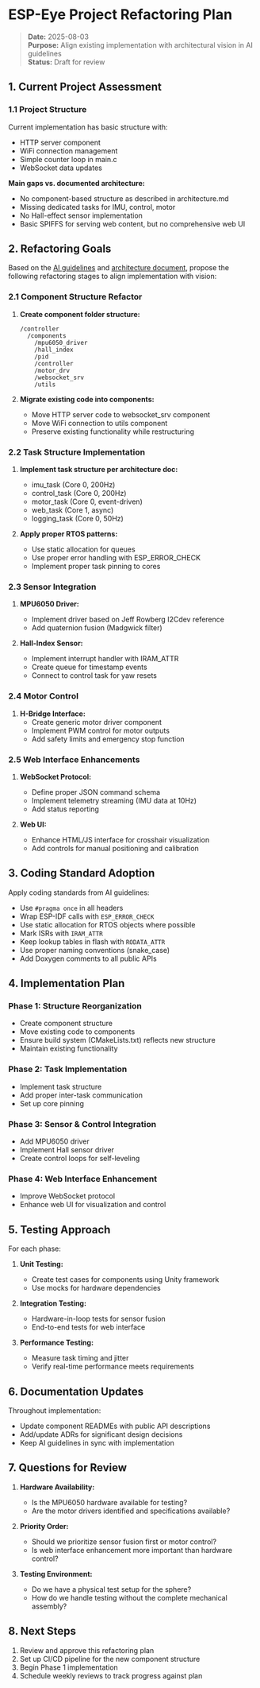 # ESP-Eye Project Refactoring Plan

> **Date:** 2025-08-03  
> **Purpose:** Align existing implementation with architectural vision in AI guidelines  
> **Status:** Draft for review

## 1. Current Project Assessment

### 1.1 Project Structure

Current implementation has basic structure with:
- HTTP server component
- WiFi connection management
- Simple counter loop in main.c
- WebSocket data updates

**Main gaps vs. documented architecture:**
- No component-based structure as described in architecture.md
- Missing dedicated tasks for IMU, control, motor
- No Hall-effect sensor implementation
- Basic SPIFFS for serving web content, but no comprehensive web UI

## 2. Refactoring Goals

Based on the [AI guidelines](/docs/rules/ai_guidelines.md) and [architecture document](/docs/controller/architecture.md), propose the following refactoring stages to align implementation with vision:

### 2.1 Component Structure Refactor

1. **Create component folder structure:**
   ```
   /controller
     /components
       /mpu6050_driver
       /hall_index
       /pid
       /controller
       /motor_drv
       /websocket_srv
       /utils
   ```

2. **Migrate existing code into components:**
   - Move HTTP server code to websocket_srv component
   - Move WiFi connection to utils component
   - Preserve existing functionality while restructuring

### 2.2 Task Structure Implementation

1. **Implement task structure per architecture doc:**
   - imu_task (Core 0, 200Hz)
   - control_task (Core 0, 200Hz)
   - motor_task (Core 0, event-driven)
   - web_task (Core 1, async)
   - logging_task (Core 0, 50Hz)

2. **Apply proper RTOS patterns:**
   - Use static allocation for queues
   - Use proper error handling with ESP_ERROR_CHECK
   - Implement proper task pinning to cores

### 2.3 Sensor Integration

1. **MPU6050 Driver:**
   - Implement driver based on Jeff Rowberg I2Cdev reference
   - Add quaternion fusion (Madgwick filter)

2. **Hall-Index Sensor:**
   - Implement interrupt handler with IRAM_ATTR
   - Create queue for timestamp events
   - Connect to control task for yaw resets

### 2.4 Motor Control

1. **H-Bridge Interface:**
   - Create generic motor driver component 
   - Implement PWM control for motor outputs
   - Add safety limits and emergency stop function

### 2.5 Web Interface Enhancements

1. **WebSocket Protocol:**
   - Define proper JSON command schema
   - Implement telemetry streaming (IMU data at 10Hz)
   - Add status reporting

2. **Web UI:**
   - Enhance HTML/JS interface for crosshair visualization
   - Add controls for manual positioning and calibration

## 3. Coding Standard Adoption

Apply coding standards from AI guidelines:
- Use `#pragma once` in all headers
- Wrap ESP-IDF calls with `ESP_ERROR_CHECK`
- Use static allocation for RTOS objects where possible
- Mark ISRs with `IRAM_ATTR`
- Keep lookup tables in flash with `RODATA_ATTR`
- Use proper naming conventions (snake_case)
- Add Doxygen comments to all public APIs

## 4. Implementation Plan

### Phase 1: Structure Reorganization
- Create component structure
- Move existing code to components
- Ensure build system (CMakeLists.txt) reflects new structure
- Maintain existing functionality

### Phase 2: Task Implementation
- Implement task structure
- Add proper inter-task communication 
- Set up core pinning

### Phase 3: Sensor & Control Integration
- Add MPU6050 driver
- Implement Hall sensor driver
- Create control loops for self-leveling

### Phase 4: Web Interface Enhancement
- Improve WebSocket protocol
- Enhance web UI for visualization and control

## 5. Testing Approach

For each phase:
1. **Unit Testing:**
   - Create test cases for components using Unity framework
   - Use mocks for hardware dependencies

2. **Integration Testing:**
   - Hardware-in-loop tests for sensor fusion
   - End-to-end tests for web interface

3. **Performance Testing:**
   - Measure task timing and jitter
   - Verify real-time performance meets requirements

## 6. Documentation Updates

Throughout implementation:
- Update component READMEs with public API descriptions
- Add/update ADRs for significant design decisions
- Keep AI guidelines in sync with implementation

## 7. Questions for Review

1. **Hardware Availability:**
   - Is the MPU6050 hardware available for testing?
   - Are the motor drivers identified and specifications available?

2. **Priority Order:**
   - Should we prioritize sensor fusion first or motor control?
   - Is web interface enhancement more important than hardware control?

3. **Testing Environment:**
   - Do we have a physical test setup for the sphere?
   - How do we handle testing without the complete mechanical assembly?

## 8. Next Steps

1. Review and approve this refactoring plan
2. Set up CI/CD pipeline for the new component structure
3. Begin Phase 1 implementation
4. Schedule weekly reviews to track progress against plan

